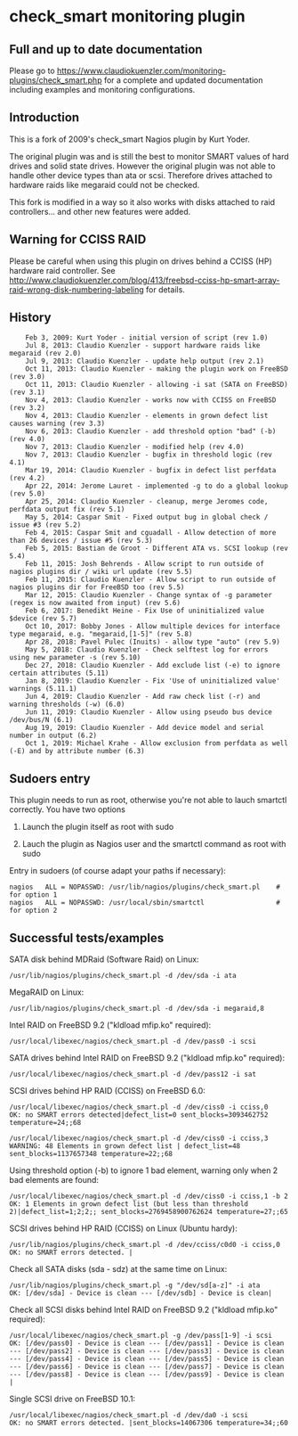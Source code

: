 check_smart monitoring plugin
===========

Full and up to date documentation
-------------------------
Please go to https://www.claudiokuenzler.com/monitoring-plugins/check_smart.php for a complete and updated documentation including examples and monitoring configurations.

Introduction
-------------------------
This is a fork of 2009's check_smart Nagios plugin by Kurt Yoder. 

The original plugin was and is still the best to monitor SMART values of hard drives and solid state drives.
However the original plugin was not able to handle other device types than ata or scsi.
Therefore drives attached to hardware raids like megaraid could not be checked.

This fork is modified in a way so it also works with disks attached to raid controllers... and other new features were added.

Warning for CCISS RAID 
-------------------------
Please be careful when using this plugin on drives behind a CCISS (HP) hardware raid controller. 
See http://www.claudiokuenzler.com/blog/413/freebsd-cciss-hp-smart-array-raid-wrong-disk-numbering-labeling for details.

History
-------------------------
```
    Feb 3, 2009: Kurt Yoder - initial version of script (rev 1.0)
    Jul 8, 2013: Claudio Kuenzler - support hardware raids like megaraid (rev 2.0)
    Jul 9, 2013: Claudio Kuenzler - update help output (rev 2.1)
    Oct 11, 2013: Claudio Kuenzler - making the plugin work on FreeBSD (rev 3.0)
    Oct 11, 2013: Claudio Kuenzler - allowing -i sat (SATA on FreeBSD) (rev 3.1)
    Nov 4, 2013: Claudio Kuenzler - works now with CCISS on FreeBSD (rev 3.2)
    Nov 4, 2013: Claudio Kuenzler - elements in grown defect list causes warning (rev 3.3)
    Nov 6, 2013: Claudio Kuenzler - add threshold option "bad" (-b) (rev 4.0)
    Nov 7, 2013: Claudio Kuenzler - modified help (rev 4.0)
    Nov 7, 2013: Claudio Kuenzler - bugfix in threshold logic (rev 4.1)
    Mar 19, 2014: Claudio Kuenzler - bugfix in defect list perfdata (rev 4.2)
    Apr 22, 2014: Jerome Lauret - implemented -g to do a global lookup (rev 5.0)
    Apr 25, 2014: Claudio Kuenzler - cleanup, merge Jeromes code, perfdata output fix (rev 5.1)
    May 5, 2014: Caspar Smit - Fixed output bug in global check / issue #3 (rev 5.2)
    Feb 4, 2015: Caspar Smit and cguadall - Allow detection of more than 26 devices / issue #5 (rev 5.3)
    Feb 5, 2015: Bastian de Groot - Different ATA vs. SCSI lookup (rev 5.4)
    Feb 11, 2015: Josh Behrends - Allow script to run outside of nagios plugins dir / wiki url update (rev 5.5)
    Feb 11, 2015: Claudio Kuenzler - Allow script to run outside of nagios plugins dir for FreeBSD too (rev 5.5)
    Mar 12, 2015: Claudio Kuenzler - Change syntax of -g parameter (regex is now awaited from input) (rev 5.6)
    Feb 6, 2017: Benedikt Heine - Fix Use of uninitialized value $device (rev 5.7)
    Oct 10, 2017: Bobby Jones - Allow multiple devices for interface type megaraid, e.g. "megaraid,[1-5]" (rev 5.8)
    Apr 28, 2018: Pavel Pulec (Inuits) - allow type "auto" (rev 5.9)
    May 5, 2018: Claudio Kuenzler - Check selftest log for errors using new parameter -s (rev 5.10)
    Dec 27, 2018: Claudio Kuenzler - Add exclude list (-e) to ignore certain attributes (5.11)
    Jan 8, 2019: Claudio Kuenzler - Fix 'Use of uninitialized value' warnings (5.11.1)
    Jun 4, 2019: Claudio Kuenzler - Add raw check list (-r) and warning thresholds (-w) (6.0)
    Jun 11, 2019: Claudio Kuenzler - Allow using pseudo bus device /dev/bus/N (6.1)
    Aug 19, 2019: Claudio Kuenzler - Add device model and serial number in output (6.2)
    Oct 1, 2019: Michael Krahe - Allow exclusion from perfdata as well (-E) and by attribute number (6.3)
```

Sudoers entry
-------------------------
This plugin needs to run as root, otherwise you're not able to lauch smartctl correctly. 
You have two options

1) Launch the plugin itself as root with sudo

2) Lauch the plugin as Nagios user and the smartctl command as root with sudo

Entry in sudoers (of course adapt your paths if necessary):

    nagios   ALL = NOPASSWD: /usr/lib/nagios/plugins/check_smart.pl    # for option 1
    nagios   ALL = NOPASSWD: /usr/local/sbin/smartctl                  # for option 2


Successful tests/examples
-------------------------
SATA disk behind MDRaid (Software Raid) on Linux:

    /usr/lib/nagios/plugins/check_smart.pl -d /dev/sda -i ata

MegaRAID on Linux:

    /usr/lib/nagios/plugins/check_smart.pl -d /dev/sda -i megaraid,8
    
Intel RAID on FreeBSD 9.2 ("kldload mfip.ko" required):

    /usr/local/libexec/nagios/check_smart.pl -d /dev/pass0 -i scsi
    
SATA drives behind Intel RAID on FreeBSD 9.2 ("kldload mfip.ko" required):

    /usr/local/libexec/nagios/check_smart.pl -d /dev/pass12 -i sat
    
SCSI drives behind HP RAID (CCISS) on FreeBSD 6.0:

    /usr/local/libexec/nagios/check_smart.pl -d /dev/ciss0 -i cciss,0
    OK: no SMART errors detected|defect_list=0 sent_blocks=3093462752 temperature=24;;68
    
    /usr/local/libexec/nagios/check_smart.pl -d /dev/ciss0 -i cciss,3
    WARNING: 48 Elements in grown defect list | defect_list=48 sent_blocks=1137657348 temperature=22;;68
    
Using threshold option (-b) to ignore 1 bad element, warning only when 2 bad elements are found:

    /usr/local/libexec/nagios/check_smart.pl -d /dev/ciss0 -i cciss,1 -b 2
    OK: 1 Elements in grown defect list (but less than threshold 2)|defect_list=1;2;2;; sent_blocks=2769458900762624 temperature=27;;65
    
SCSI drives behind HP RAID (CCISS) on Linux (Ubuntu hardy):

    /usr/lib/nagios/plugins/check_smart.pl -d /dev/cciss/c0d0 -i cciss,0        
    OK: no SMART errors detected. |

Check all SATA disks (sda - sdz) at the same time on Linux:

    /usr/lib/nagios/plugins/check_smart.pl -g "/dev/sd[a-z]" -i ata        
    OK: [/dev/sda] - Device is clean --- [/dev/sdb] - Device is clean|
    
Check all SCSI disks behind Intel RAID on FreeBSD 9.2 ("kldload mfip.ko" required):

    /usr/local/libexec/nagios/check_smart.pl -g /dev/pass[1-9] -i scsi
    OK: [/dev/pass0] - Device is clean --- [/dev/pass1] - Device is clean --- [/dev/pass2] - Device is clean --- [/dev/pass3] - Device is clean --- [/dev/pass4] - Device is clean --- [/dev/pass5] - Device is clean --- [/dev/pass6] - Device is clean --- [/dev/pass7] - Device is clean --- [/dev/pass8] - Device is clean --- [/dev/pass9] - Device is clean | 

Single SCSI drive on FreeBSD 10.1:

    /usr/local/libexec/nagios/check_smart.pl -d /dev/da0 -i scsi
    OK: no SMART errors detected. |sent_blocks=14067306 temperature=34;;60


